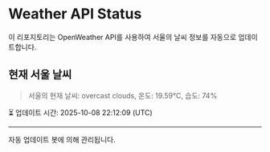 
# Weather API Status

이 리포지토리는 OpenWeather API를 사용하여 서울의 날씨 정보를 자동으로 업데이트합니다.

## 현재 서울 날씨
> 서울의 현재 날씨: overcast clouds, 온도: 19.59°C, 습도: 74%

⏳ 업데이트 시간: 2025-10-08 22:12:09 (UTC)

---
자동 업데이트 봇에 의해 관리됩니다.
